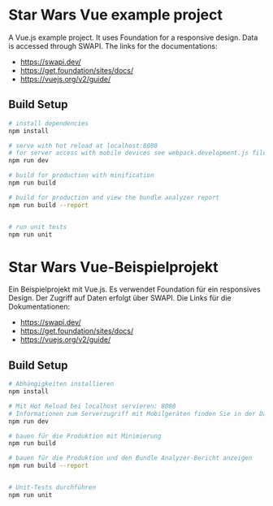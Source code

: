 # Star Wars Vue example project

A Vue.js example project. It uses Foundation for a responsive design.
Data is accessed through SWAPI.
The links for the documentations:
- https://swapi.dev/
- https://get.foundation/sites/docs/
- https://vuejs.org/v2/guide/

## Build Setup

``` bash
# install dependencies
npm install

# serve with hot reload at localhost:8080
# for server access with mobile devices see webpack.development.js file in build folder
npm run dev

# build for production with minification
npm run build

# build for production and view the bundle analyzer report
npm run build --report


# run unit tests
npm run unit
```



#
# Star Wars Vue-Beispielprojekt

Ein Beispielprojekt mit Vue.js. Es verwendet Foundation für ein responsives Design.
Der Zugriff auf Daten erfolgt über SWAPI.
Die Links für die Dokumentationen:
- https://swapi.dev/
- https://get.foundation/sites/docs/
- https://vuejs.org/v2/guide/

## Build Setup

``` bash
# Abhängigkeiten installieren
npm install

# Mit Hot Reload bei localhost servieren: 8080
# Informationen zum Serverzugriff mit Mobilgeräten finden Sie in der Datei webpack.development.js im Build-Ordner
npm run dev

# bauen für die Produktion mit Minimierung
npm run build

# bauen für die Produktion und den Bundle Analyzer-Bericht anzeigen
npm run build --report


# Unit-Tests durchführen
npm run unit

```
